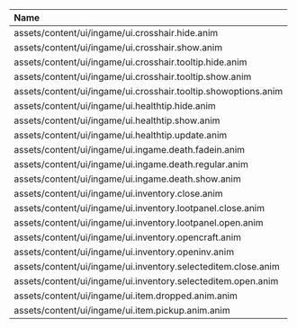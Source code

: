 |Name|
|:-|
|assets/content/ui/ingame/ui.crosshair.hide.anim|
|assets/content/ui/ingame/ui.crosshair.show.anim|
|assets/content/ui/ingame/ui.crosshair.tooltip.hide.anim|
|assets/content/ui/ingame/ui.crosshair.tooltip.show.anim|
|assets/content/ui/ingame/ui.crosshair.tooltip.showoptions.anim|
|assets/content/ui/ingame/ui.healthtip.hide.anim|
|assets/content/ui/ingame/ui.healthtip.show.anim|
|assets/content/ui/ingame/ui.healthtip.update.anim|
|assets/content/ui/ingame/ui.ingame.death.fadein.anim|
|assets/content/ui/ingame/ui.ingame.death.regular.anim|
|assets/content/ui/ingame/ui.ingame.death.show.anim|
|assets/content/ui/ingame/ui.inventory.close.anim|
|assets/content/ui/ingame/ui.inventory.lootpanel.close.anim|
|assets/content/ui/ingame/ui.inventory.lootpanel.open.anim|
|assets/content/ui/ingame/ui.inventory.opencraft.anim|
|assets/content/ui/ingame/ui.inventory.openinv.anim|
|assets/content/ui/ingame/ui.inventory.selecteditem.close.anim|
|assets/content/ui/ingame/ui.inventory.selecteditem.open.anim|
|assets/content/ui/ingame/ui.item.dropped.anim.anim|
|assets/content/ui/ingame/ui.item.pickup.anim.anim|
